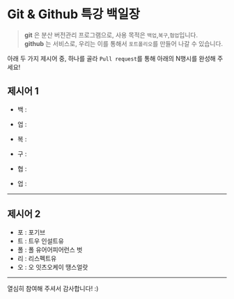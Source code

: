 # Git & Github 특강 백일장
> **git** 은 분산 버전관리 프로그램으로, 사용 목적은 `백업`,`복구`,`협업`입니다.   
> **github** 는 서비스로, 우리는 이를 통해서 `포트폴리오`를 만들어 나갈 수 있습니다.

아래 두 가지 제시어 중, 하나를 골라 `Pull request`를 통해 아래의 N행시를 완성해 주세요!

## 제시어 1
- 백 : 
- 업 : 

- 복 : 
- 구 : 

- 협 : 
- 업 : 

---
## 제시어 2
- 포 : 포기브
- 트 : 트우 인설트유
- 폴 : 폴 유어어피어런스 벗
- 리 : 리스펙트유
- 오 : 오 잇츠오케이 땡스얼랏

---
열심히 참여해 주셔서 감사합니다! :)